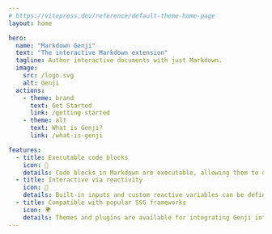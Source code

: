 ```yaml
---
# https://vitepress.dev/reference/default-theme-home-page
layout: home

hero:
  name: "Markdown Genji"
  text: "The interactive Markdown extension"
  tagline: Author interactive documents with just Markdown.
  image:
    src: /logo.svg
    alt: Genji
  actions:
    - theme: brand
      text: Get Started
      link: /getting-started
    - theme: alt
      text: What is Genji?
      link: /what-is-genji

features:
  - title: Executable code blocks
    icon: 📝
    details: Code blocks in Markdown are executable, allowing them to display their evaluated values, which can then be referenced by other code blocks.
  - title: Interactive via reactivity
    icon: 🧲
    details: Built-in inputs and custom reactive variables can be defined to capture user input, triggering a re-render of the code blocks that reference them.
  - title: Compatible with popular SSG frameworks
    icon: 🌍
    details: Themes and plugins are available for integrating Genji into popular SSG frameworks, embracing their features and ensuring seamless experience with them.
---
```

